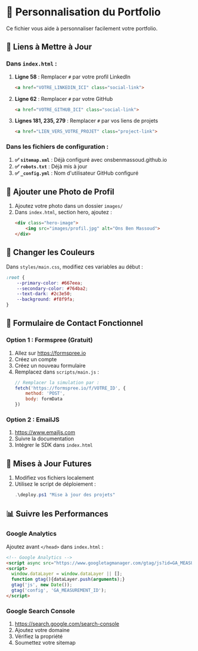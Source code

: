 # 📝 Personnalisation du Portfolio

Ce fichier vous aide à personnaliser facilement votre portfolio.

## 🔗 Liens à Mettre à Jour

### Dans `index.html` :

1. **Ligne 58** : Remplacer `#` par votre profil LinkedIn
   ```html
   <a href="VOTRE_LINKEDIN_ICI" class="social-link">
   ```

2. **Ligne 62** : Remplacer `#` par votre GitHub
   ```html
   <a href="VOTRE_GITHUB_ICI" class="social-link">
   ```

3. **Lignes 181, 235, 279** : Remplacer `#` par vos liens de projets
   ```html
   <a href="LIEN_VERS_VOTRE_PROJET" class="project-link">
   ```

### Dans les fichiers de configuration :

1. **✅ `sitemap.xml`** : Déjà configuré avec onsbenmassoud.github.io
2. **✅ `robots.txt`** : Déjà mis à jour
3. **✅ `_config.yml`** : Nom d'utilisateur GitHub configuré

## 📸 Ajouter une Photo de Profil

1. Ajoutez votre photo dans un dossier `images/`
2. Dans `index.html`, section hero, ajoutez :
   ```html
   <div class="hero-image">
       <img src="images/profil.jpg" alt="Ons Ben Massoud">
   </div>
   ```

## 🎨 Changer les Couleurs

Dans `styles/main.css`, modifiez ces variables au début :
```css
:root {
    --primary-color: #667eea;
    --secondary-color: #764ba2;
    --text-dark: #2c3e50;
    --background: #f8f9fa;
}
```

## 📧 Formulaire de Contact Fonctionnel

### Option 1 : Formspree (Gratuit)
1. Allez sur https://formspree.io
2. Créez un compte
3. Créez un nouveau formulaire
4. Remplacez dans `scripts/main.js` :
   ```javascript
   // Remplacer la simulation par :
   fetch('https://formspree.io/f/VOTRE_ID', {
       method: 'POST',
       body: formData
   })
   ```

### Option 2 : EmailJS
1. https://www.emailjs.com
2. Suivre la documentation
3. Intégrer le SDK dans `index.html`

## 🔄 Mises à Jour Futures

1. Modifiez vos fichiers localement
2. Utilisez le script de déploiement :
   ```powershell
   .\deploy.ps1 "Mise à jour des projets"
   ```

## 📊 Suivre les Performances

### Google Analytics
Ajoutez avant `</head>` dans `index.html` :
```html
<!-- Google Analytics -->
<script async src="https://www.googletagmanager.com/gtag/js?id=GA_MEASUREMENT_ID"></script>
<script>
  window.dataLayer = window.dataLayer || [];
  function gtag(){dataLayer.push(arguments);}
  gtag('js', new Date());
  gtag('config', 'GA_MEASUREMENT_ID');
</script>
```

### Google Search Console
1. https://search.google.com/search-console
2. Ajoutez votre domaine
3. Vérifiez la propriété
4. Soumettez votre sitemap
